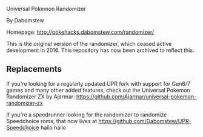 Universal Pokemon Randomizer

By Dabomstew

Homepage: http://pokehacks.dabomstew.com/randomizer/

This is the original version of the randomizer, which ceased active development in 2016. This repository has now been archived to reflect this.

## Replacements ##

If you're looking for a regularly updated UPR fork with support for Gen6/7 games and many other added features, check out the Universal Pokemon Randomizer ZX by Ajarmar: https://github.com/Ajarmar/universal-pokemon-randomizer-zx

If you're a speedrunner looking for the randomizer to randomize Speedchoice roms, that now lives at https://github.com/Dabomstew/UPR-Speedchoice
hallo hallo
